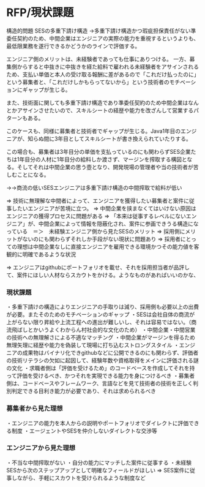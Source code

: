 # RFP/現状課題

構造的問題
SESの多重下請け構造
→多重下請け構造かつ瑕疵担保責任がない準委任契約のため、中間企業はエンジニアの実際の能力を重視するというよりも、最低限業務を遂行できるかどうかのラインで評価する。

エンジニア側のメリットは、未経験者であっても仕事にありつける。
一方、募集側からすると中抜きに中抜きを経た給料で雇われる未経験者をアサインされるため、支払い単価と本人の受け取る報酬に差があるので「これだけ払ったのに」という募集者と、「これだけしかもらってないから」という技術者のモチベーションにギャップが生じる。

また、技術面に関しても多重下請け構造であり準委任契約のため中間企業はなんとかアサインさせたいので、スキルシートの経歴や能力を改ざんして営業するパターンもある。

このケースも、同様に募集者と技術者でギャップが生じる。Java1年目のエンジニアが、知らぬ間に3年目としてスキルシートが書き換えられていたりする。

この場合も、募集者は3年目分の単価を支払っているのにも関わらずSES企業たちは1年目分の人材に1年目分の給料しか渡さず、マージンを搾取する構図となる。そしてそれは中間企業の思う壺となり、開発現場の管理者や当の技術者が苦しむことになる。

→→商流の低いSESエンジニアは多重下請け構造の中間搾取で給料が低い

=> 技術に無理解な中間者によって、エンジニアを獲得したい募集者と案件に従事したいエンジニアが苦境に立つ。
=> 中間企業を挟まなくてはいけない原因はエンジニアの獲得プロセスに問題がある
=> 「本来は従事するレベルにないエンジニア」が、中間企業によって情報を隠蔽化され、案件に参画できうる構造になっている　＝＞　未経験エンジニア側から見たSESのメリット
=> 採用側にメリットがないのにも関わらずそれしか手段がない現状に問題あり
=> 採用者にとっての理想は中間企業なしに直接エンジニアを雇用できる環境かつその能力値を客観的に明確であるような状況

=> エンジニアはgithubにポートフォリオを載せ、それを採用担当者が品評して、案件にほしい人材ならスカウトをかける。ようなものがあればいいのかな、

### 現状課題
・多重下請けの構造によりエンジニアの手取りは減り、採用側も必要以上の出費が必要。またそのためのモチベーションのギャップ
・SESは会社自体の商流が上がらない限り昇給や上流工程への進出が難しいし、それは容易ではない。（商流飛ばしとかいうよくわからん村社会的な文化のため）
・中間企業・中間営業の技術への無理解さによる不適なマッチング
・中間企業がマージンを得るため無理矢理に経歴や能力を偽装して現場に打ち込むストロングスタイル
・エンジニアの成果物はバイナリ化できgithubなどに公開できるのにも関わらず、評価者の技術リテラシの欠如に起因して、経験年数や資格取得をメインに評価される謎の文化
・求職者側は「評価を受けるため」のコードベースを作成してそれを持って評価を受けるべき、かつそれを実現できる能力を身につけるべき
・募集者側は、コードベースやフレームワーク、言語などを見て技術者の技術を正しく判別判定できる目利き能力が必要であり、それは求められるべき

### 募集者から見た理想
・エンジニアの能力を本人からの説明やポートフォリオでダイレクトに評価できる制度
・エージェントやSESを仲介しないダイレクトな交渉等

### エンジニアから見た理想
・不当な中間搾取がない
・自分の能力にマッチした案件に従事する
・未経験SESから次のステップアップとして明確なフィールドがほしい
=> SES案件に従事しながら、手軽にスカウトを受けられるような制度など
